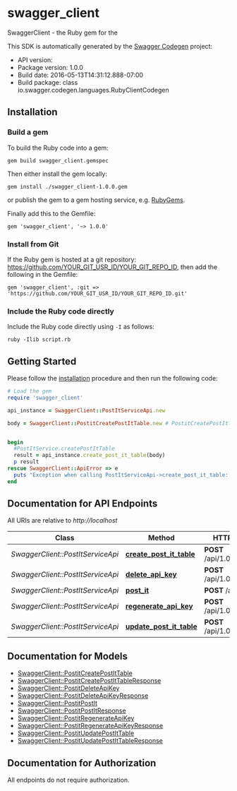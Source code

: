 # swagger_client

SwaggerClient - the Ruby gem for the 


This SDK is automatically generated by the [Swagger Codegen](https://github.com/swagger-api/swagger-codegen) project:

- API version: 
- Package version: 1.0.0
- Build date: 2016-05-13T14:31:12.888-07:00
- Build package: class io.swagger.codegen.languages.RubyClientCodegen

## Installation

### Build a gem

To build the Ruby code into a gem:

```shell
gem build swagger_client.gemspec
```

Then either install the gem locally:

```shell
gem install ./swagger_client-1.0.0.gem
```

or publish the gem to a gem hosting service, e.g. [RubyGems](https://rubygems.org/).

Finally add this to the Gemfile:

    gem 'swagger_client', '~> 1.0.0'

### Install from Git

If the Ruby gem is hosted at a git repository: https://github.com/YOUR_GIT_USR_ID/YOUR_GIT_REPO_ID, then add the following in the Gemfile:

    gem 'swagger_client', :git => 'https://github.com/YOUR_GIT_USR_ID/YOUR_GIT_REPO_ID.git'

### Include the Ruby code directly

Include the Ruby code directly using `-I` as follows:

```shell
ruby -Ilib script.rb
```

## Getting Started

Please follow the [installation](#installation) procedure and then run the following code:
```ruby
# Load the gem
require 'swagger_client'

api_instance = SwaggerClient::PostItServiceApi.new

body = SwaggerClient::PostitCreatePostItTable.new # PostitCreatePostItTable | 


begin
  #PostItService.createPostItTable
  result = api_instance.create_post_it_table(body)
  p result
rescue SwaggerClient::ApiError => e
  puts "Exception when calling PostItServiceApi->create_post_it_table: #{e}"
end

```

## Documentation for API Endpoints

All URIs are relative to *http://localhost*

Class | Method | HTTP request | Description
------------ | ------------- | ------------- | -------------
*SwaggerClient::PostItServiceApi* | [**create_post_it_table**](docs/PostItServiceApi.md#create_post_it_table) | **POST** /api/1.0/create | PostItService.createPostItTable
*SwaggerClient::PostItServiceApi* | [**delete_api_key**](docs/PostItServiceApi.md#delete_api_key) | **POST** /api/1.0/delete | PostItService.deleteApiKey
*SwaggerClient::PostItServiceApi* | [**post_it**](docs/PostItServiceApi.md#post_it) | **POST** /api/1.0/post | PostItService.postIt
*SwaggerClient::PostItServiceApi* | [**regenerate_api_key**](docs/PostItServiceApi.md#regenerate_api_key) | **POST** /api/1.0/regenerate | PostItService.regenerateApiKey
*SwaggerClient::PostItServiceApi* | [**update_post_it_table**](docs/PostItServiceApi.md#update_post_it_table) | **POST** /api/1.0/update | PostItService.updatePostItTable


## Documentation for Models

 - [SwaggerClient::PostitCreatePostItTable](docs/PostitCreatePostItTable.md)
 - [SwaggerClient::PostitCreatePostItTableResponse](docs/PostitCreatePostItTableResponse.md)
 - [SwaggerClient::PostitDeleteApiKey](docs/PostitDeleteApiKey.md)
 - [SwaggerClient::PostitDeleteApiKeyResponse](docs/PostitDeleteApiKeyResponse.md)
 - [SwaggerClient::PostitPostIt](docs/PostitPostIt.md)
 - [SwaggerClient::PostitPostItResponse](docs/PostitPostItResponse.md)
 - [SwaggerClient::PostitRegenerateApiKey](docs/PostitRegenerateApiKey.md)
 - [SwaggerClient::PostitRegenerateApiKeyResponse](docs/PostitRegenerateApiKeyResponse.md)
 - [SwaggerClient::PostitUpdatePostItTable](docs/PostitUpdatePostItTable.md)
 - [SwaggerClient::PostitUpdatePostItTableResponse](docs/PostitUpdatePostItTableResponse.md)


## Documentation for Authorization

 All endpoints do not require authorization.

